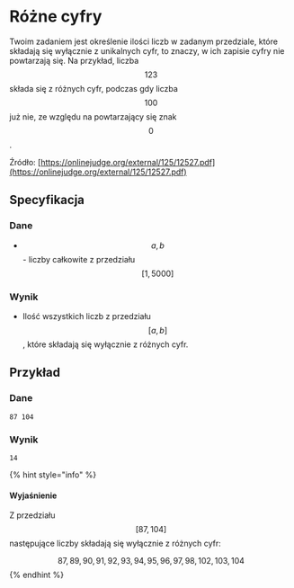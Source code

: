 # Różne cyfry

Twoim zadaniem jest określenie ilości liczb w zadanym przedziale, które składają się wyłącznie z unikalnych cyfr, to znaczy, w ich zapisie cyfry nie powtarzają się. Na przykład, liczba $$123$$ składa się z różnych cyfr, podczas gdy liczba $$100$$ już nie, ze względu na powtarzający się znak $$0$$.

Źródło: [https://onlinejudge.org/external/125/12527.pdf](https://onlinejudge.org/external/125/12527.pdf)

## Specyfikacja

### Dane

* $$a, b$$ - liczby całkowite z przedziału $$[1,5000]$$

### Wynik

* Ilość wszystkich liczb z przedziału $$[a,b]$$, które składają się wyłącznie z różnych cyfr.

## Przykład

### Dane

```
87 104
```

### Wynik

```
14
```

{% hint style="info" %}
#### Wyjaśnienie

Z przedziału $$[87,104]$$ następujące liczby składają się wyłącznie z różnych cyfr:

$$87,89,90,91,92,93,94,95,96,97,98,102,103,104$$
{% endhint %}
